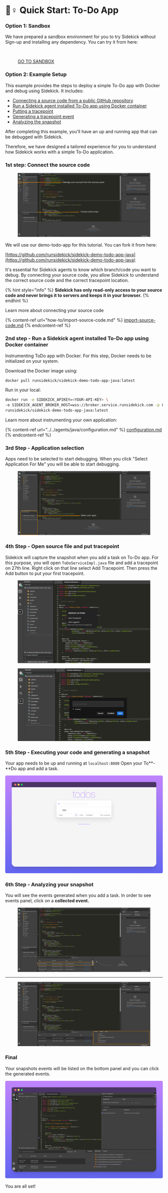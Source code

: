 # 🏃♀ Quick Start: To-Do App

### Option 1: Sandbox

We have prepared a sandbox environment for you  to try Sidekick without Sign-up and installing any dependency. You can try it from here:

<figure><img src="https://camo.githubusercontent.com/4529671833d90c3ec39b3d68612ff79c3269d2ee8b359f04fe6cb0e0377a4846/68747470733a2f2f343735303136372e6673312e68756273706f7475736572636f6e74656e742d6e61312e6e65742f68756266732f343735303136372f536964656b69636b2532304f532532307265706f2f747279283129253230312e706e67" alt="" /><figcaption><p><a href="https://app.runsidekick.com/sandbox?utm_source=github&#x26;utm_medium=docs">GO TO SANDBOX</a></p></figcaption></figure>

### Option 2: Example Setup

This example provides the steps to deploy a simple To-Do app with Docker and debug using Sidekick. It includes:

* [Connecting a source code from a public GitHub repository](quick-start-todo-app.md#1st-step-connect-the-sample-source-code)
* [Run a Sidekick agent installed To-Do app using Docker container](quick-start-todo-app.md#2nd-step-run-a-sidekick-agent-installed-to-do-app-using-docker-container)
* [Putting a tracepoint](quick-start-todo-app.md#4th-step-open-source-file-and-put-tracepoint)
* [Generating a tracepoint event](quick-start-todo-app.md#5th-step)
* [Analyzing the snapshot](quick-start-todo-app.md#6th-step)

After completing this example, you'll have an up and running app that can be debugged with Sidekick.

Therefore, we have designed a tailored experience for you to understand how Sidekick works with a simple To-Do application.&#x20;



### **1st step: Connect the source code**

<figure><img src="../../.gitbook/assets/managesources(1) (1).png" alt="" /><figcaption></figcaption></figure>

We will use our demo-todo-app for this tutorial. You can fork it from here:

[https://github.com/runsidekick/sidekick-demo-todo-app-java](https://github.com/runsidekick/sidekick-demo-todo-app-java)

It's essential for Sidekick agents to know which branch/code you want to debug. By connecting your source code, you allow Sidekick to understand the correct source code and the correct tracepoint location.

{% hint style="info" %}
**Sidekick has only read-only access to your source code and never brings it to servers and keeps it in your browser.**  &#x20;
{% endhint %}

Learn more about connecting your source code

{% content-ref url="how-to/import-source-code.md" %}
[import-source-code.md](how-to/import-source-code.md)
{% endcontent-ref %}



### **2nd step - Run a Sidekick agent installed To-Do app using Docker container** &#x20;

Instrumenting ToDo app with Docker. For this step, Docker needs to be initialized on your system.&#x20;

Download the Docker image using:

```bash
docker pull runsidekick/sidekick-demo-todo-app-java:latest
```

Run in your local:

```bash
docker run -e SIDEKICK_APIKEY=<YOUR-API-KEY> \
-e SIDEKICK_AGENT_BROKER_HOST=wss://broker.service.runsidekick.com -p 8080:8080 \
runsidekick/sidekick-demo-todo-app-java:latest
```

Learn more about instrumenting your own application:

{% content-ref url="../../agents/java/configuration.md" %}
[configuration.md](../../agents/java/configuration.md)
{% endcontent-ref %}



### 3rd Step - Application selection

Apps need to be selected to start debugging. When you click "Select Application For Me" you will be able to start debugging.

<figure><img src="../../.gitbook/assets/select apps.png" alt="" /><figcaption></figcaption></figure>

### 4th Step - Open source file and put tracepoint

Sidekick will capture the snapshot when you add a task on To-Do app. For this purpose, you will open `ToDoServiceImpl.java` file and add a tracepoint on 27th line. Right click on that line select Add Tracepoint. Then press the Add button to put your first tracepoint.

<figure><img src="../../.gitbook/assets/puttracepoint.png" alt="" /><figcaption></figcaption></figure>

<figure><img src="../../.gitbook/assets/puttracepoint2 (1).png" alt="" /><figcaption></figcaption></figure>

### 5th Step - Executing your code and generating a snapshot

Your app needs to be up and running at `localhost:8080` Open your To**-**Do app and add a task.&#x20;

![](../../.gitbook/assets/onb-todo.png)

### 6th Step - Analyzing your snapshot

You will see the events generated when you add a task. In order to see events panel, click on a **collected event.**

<figure><img src="../../.gitbook/assets/events.png" alt="" /><figcaption></figcaption></figure>

****

<figure><img src="../../.gitbook/assets/select event.png" alt="" /><figcaption></figcaption></figure>

### Final

Your snapshots events will be listed on the bottom panel and you can click the generated events. &#x20;

![](../../.gitbook/assets/onb-step8.png)

You are all set!
